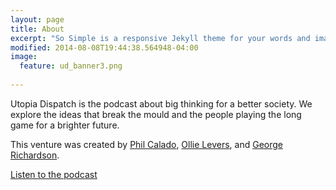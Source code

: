 ```yaml
---
layout: page
title: About
excerpt: "So Simple is a responsive Jekyll theme for your words and images."
modified: 2014-08-08T19:44:38.564948-04:00
image:
  feature: ud_banner3.png
  
---
```


Utopia Dispatch is the podcast about big thinking for a better society. We explore the ideas that break the mould and the people playing the long game for a brighter future.

This venture was created by [Phil Calado](https://twitter.com/philcalado), [Ollie Levers](https://twitter.com/chemicalolive), and [George Richardson](http://georgerichardson.net).

<a markdown="0" href="{{ site.url }}/episodes" class="btn">Listen to the podcast</a>

[^1]: Example: *domain.com/category-name/post-title*